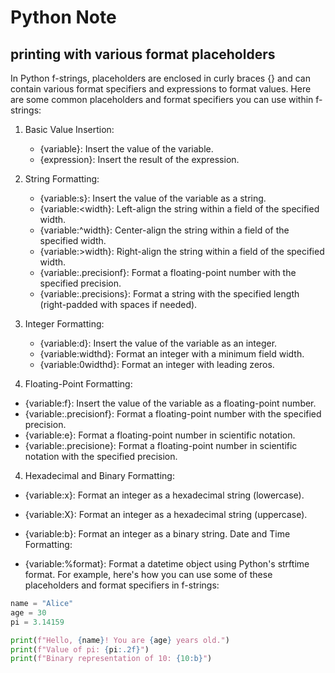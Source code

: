 # Python Note

## printing with various format placeholders

In Python f-strings, placeholders are enclosed in curly braces {} and can contain various format specifiers and expressions to format values. Here are some common placeholders and format specifiers you can use within f-strings:

1. Basic Value Insertion:
     - {variable}: Insert the value of the variable.
     - {expression}: Insert the result of the expression.

2. String Formatting:
   - {variable:s}: Insert the value of the variable as a string.
   - {variable:<width}: Left-align the string within a field of the specified width.
   - {variable:^width}: Center-align the string within a field of the specified width.
   - {variable:>width}: Right-align the string within a field of the specified width.
   - {variable:.precisionf}: Format a floating-point number with the specified precision.
   - {variable:.precisions}: Format a string with the specified length (right-padded with spaces if needed).

3. Integer Formatting:

      - {variable:d}: Insert the value of the variable as an integer.
      - {variable:widthd}: Format an integer with a minimum field width.
      - {variable:0widthd}: Format an integer with leading zeros.
        
4. Floating-Point Formatting:

- {variable:f}: Insert the value of the variable as a floating-point number.
- {variable:.precisionf}: Format a floating-point number with the specified precision.
- {variable:e}: Format a floating-point number in scientific notation.
- {variable:.precisione}: Format a floating-point number in scientific notation with the specified precision.

4. Hexadecimal and Binary Formatting:

- {variable:x}: Format an integer as a hexadecimal string (lowercase).
- {variable:X}: Format an integer as a hexadecimal string (uppercase).
- {variable:b}: Format an integer as a binary string.
Date and Time Formatting:

- {variable:%format}: Format a datetime object using Python's strftime format.
For example, here's how you can use some of these placeholders and format specifiers in f-strings:

```python
name = "Alice"
age = 30
pi = 3.14159

print(f"Hello, {name}! You are {age} years old.")
print(f"Value of pi: {pi:.2f}")
print(f"Binary representation of 10: {10:b}")
```
